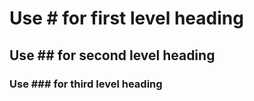<!-- Use <!-- YourCommment - -> (No space between - ->) -->

<!-- Headings -->
#   Use #   for first  level heading
##  Use ##  for second level heading
### Use ### for third  level heading
